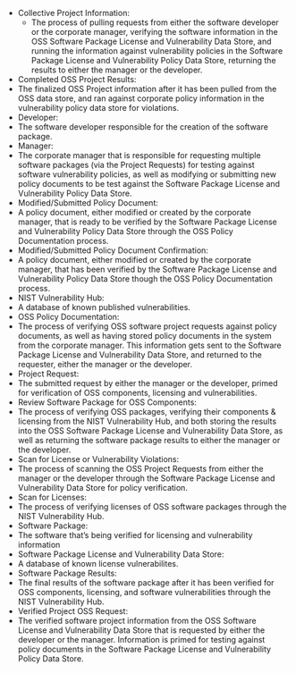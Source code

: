 
-	Collective Project Information: 
    - The process of pulling requests from either the software developer or the corporate manager, verifying the software information in the OSS Software Package License and Vulnerability Data Store, and running the information against vulnerability policies in the Software Package License and Vulnerability Policy Data Store, returning the results to either the manager or the developer.
-	Completed OSS Project Results: 
  - The finalized OSS Project information after it has been pulled from the OSS data store, and ran against corporate policy information in the vulnerability policy data store for violations. 
-	Developer: 
  - The software developer responsible for the creation of the software package.
-	Manager: 
  - The corporate manager that is responsible for requesting multiple software packages (via the Project Requests) for testing against software vulnerability policies, as well as modifying or submitting new policy documents to be test against the Software Package License and Vulnerability Policy Data Store.
-	Modified/Submitted Policy Document: 
  - A policy document, either modified or created by the corporate manager, that is ready to be verified by the Software Package License and Vulnerability Policy Data Store through the OSS Policy Documentation process.
-	Modified/Submitted Policy Document Confirmation: 
  - A policy document, either modified or created by the corporate manager, that has been verified by the Software Package License and Vulnerability Policy Data Store though the OSS Policy Documentation process.
-	NIST Vulnerability Hub: 
  - A database of known published vulnerabilities.
-	OSS Policy Documentation: 
  - The process of verifying OSS software project requests against policy documents, as well as having stored policy documents in the system from the corporate manager. This information gets sent to the Software Package License and Vulnerability Data Store, and returned to the requester, either the manager or the developer. 
-   Project Request: 
  - The submitted request by either the manager or the developer, primed for verification of OSS components, licensing and vulnerabilities. 
-	Review Software Package for OSS Components: 
  - The process of verifying OSS packages, verifying their components & licensing from the NIST Vulnerability Hub, and both storing the results into the OSS Software Package License and Vulnerability Data Store, as well as returning the software package results to either the manager or the developer. 
-	Scan for License or Vulnerability Violations: 
  - The process of scanning the OSS Project Requests from either the manager or the developer through the Software Package License and Vulnerability Data Store for policy verification. 
-	Scan for Licenses: 
  - The process of verifying licenses of OSS software packages through the NIST Vulnerability Hub. 
-	Software Package: 
  - The software that’s being verified for licensing and vulnerability information
-	Software Package License and Vulnerability Data Store:
  - A database of known license vulnerabilites.
-	Software Package Results: 
  - The final results of the software package after it has been verified for OSS components, licensing, and software vulnerabilities through the NIST Vulnerability Hub. 
-	Verified Project OSS Request: 
  - The verified software project information from the OSS Software License and Vulnerability Data Store that is requested by either the developer or the manager. Information is primed for testing against policy documents in the Software Package License and Vulnerability Policy Data Store. 
